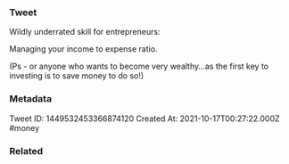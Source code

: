### Tweet
Wildly underrated skill for entrepreneurs:

Managing your income to expense ratio. 

(Ps - or anyone who wants to become very wealthy…as the first key to investing is to save money to do so!)

### Metadata
Tweet ID: 1449532453366874120
Created At: 2021-10-17T00:27:22.000Z
#money 

### Related

